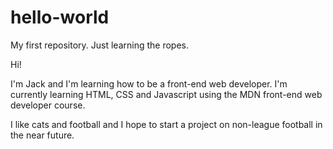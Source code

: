 # hello-world
My first repository. Just learning the ropes.

Hi!

I'm Jack and I'm learning how to be a front-end web developer.
I'm currently learning HTML, CSS and Javascript using the MDN front-end web developer course.

I like cats and football and I hope to start a project on non-league football in the near future.
